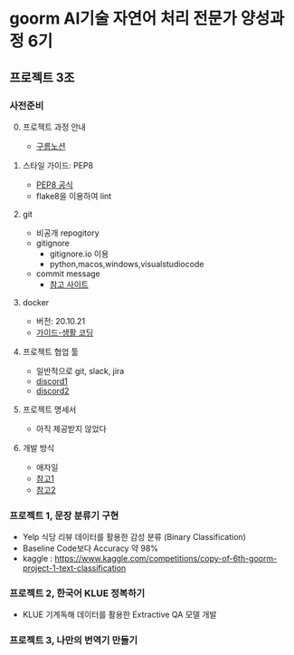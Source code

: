 # goorm AI기술 자연어 처리 전문가 양성과정 6기 

## 프로젝트 3조

### 사전준비

0. 프로젝트 과정 안내
   - [구름노션](https://goorm.notion.site/c39297e036a34a8d8e28b88260988be6)

1. 스타일 가이드: PEP8
   - [PEP8 공식](https://peps.python.org/pep-0008/)
   - flake8을 이용하여 lint
  
2. git
   - 비공개 repogitory
   - gitignore
     - gitignore.io 이용
     - python,macos,windows,visualstudiocode
   - commit message
     - [참고 사이트](https://blog.ull.im/engineering/2019/03/10/logs-on-git.html)

3. docker
   - 버전: 20.10.21
   - [가이드-생활 코딩](https://www.youtube.com/watch?v=Ps8HDIAyPD0&list=PLuHgQVnccGMDeMJsGq2O-55Ymtx0IdKWf)
  
4. 프로젝트 협업 툴
   - 일반적으로 git, slack, jira
   - [discord1](https://discord.gg/nYskSfjK)
   - [discord2](https://discord.com/channels/1047317438716457021/1054912877665980467)
5. 프로젝트 명세서
   - 아직 제공받지 않았다

6. 개발 방식
   - 애자일
   - [참고1](http://www.incodom.kr/%EC%95%A0%EC%9E%90%EC%9D%BC_%EB%B0%A9%EB%B2%95%EB%A1%A0)
   - [참고2](https://www.atlassian.com/ko/agile)

### 프로젝트 1, 문장 분류기 구현

- Yelp 식당 리뷰 데이터를 활용한 감성 분류 (Binary Classification)
- Baseline Code보다 Accuracy 약 98%
- kaggle : <https://www.kaggle.com/competitions/copy-of-6th-goorm-project-1-text-classification>
### 프로젝트 2, 한국어 KLUE 정복하기

- KLUE 기계독해 데이터를 활용한 Extractive QA 모델 개발

### 프로젝트 3, 나만의 번역기 만들기
